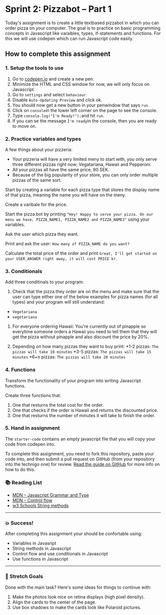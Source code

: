 # Sprint 2: Pizzabot – Part 1

Today's assignment is to create a little textbased pizzabot in which you can order pizza on your computer. The goal is to practice on basic programming concepts in Javascript like varaibles, types, if-statements and functions. For this we will use codepen which can run Javascript code easily. 

## How to complete this assignment

### 1. Setup the tools to use

1. Go to [codepen.io](https://codepen.io/) and create a new pen. 
1. Minimize the HTML and CSS window for now, we will only focus on Javascript. 
1. Go to `settings` and select `behaviour`. 
1. Disable `Auto-Updating Preview` and click ok. 
1. You should now get a new button in your penwindow that says `run`. 
1. Click on `console`in the lower left corner on the page to see the console. 
1. Type `console.log("I'm Ready!");`and hit `run`. 
1. If you can se the message `Ì'm ready`in the console, then you are ready to move on. 

### 2. Practice variables and types

A few things about your pizzeria: 
* Your pizzeria will have a very limited meny to start with, you only serve three different pizzas right now; Vegatariana, Hawaii and Pepperoni. 
* All your pizzas all have the same price, 80 SEK.
* Because of the big popularity of your store, you can only order multiple pizzas of the same sort. 

Start by creating a variable for each pizza type that stores the display name of that pizza, meaning the name you will have on the meny. 

Create a varibale for the price. 

Start the pizza bot by printing `"Hey! Happy to serve your pizza. On our menu we have, PIZZA_NAME1, PIZZA_NAME2 and PIZZA_NAME3"` using your variables.  

Ask the user which pizza they want. 

Print and ask the user: `How many of PIZZA_NAME do you want?`

Calculate the total price of the order and print  `Great, I'll get started on your USER_ANSWER right away, it will cost PRICE kr`. 

### 3. Conditionals 

Add three conditinals to your program: 

1. Check that the pizza they order are on the menu and make sure that the user can type either one of the below examples for pizza names (for all types) and your program will still understand: 
* `Vegetariana`
* `vegetariana`

1. For everyone ordering Hawaii: You're currently out of pinapple so everytime someone orders a Hawaii you need to tell them that they will get the pizza without pinapple and also discount the price by 20%. 

1. Depending on how many pizzas they want to buy print:
*1-2 pizzas: `The pizzas will take 10 minutes`
*3-5 pizzas: `The pizzas will take 15 minutes`
*6+n pizzas: `The pizzas will take 20 minutes`

### 4. Functions

Transform the functionality of your program into writing Javascript functions.

Create three functions that: 
1. One that resturns the total cost for the order. 
1. One that checks if the order is Hawaii and returns the discounted price. 
1. One that resturns the number of minutes it will take to finish the order. 

### 5. Hand in assignment
The `starter-code` contains an empty javascript file that you will copy your code from codepen into. 

To complete this assignment, you need to fork this repository, paste your code into, and then submit a pull request on GitHub (from your repository into the technigo one) for review. [Read the guide on GitHub](https://guides.github.com/activities/forking/) for more info on how to do this.

### :books: Reading List

* [MDN – Javascript Grammar and Type](https://developer.mozilla.org/en-US/docs/Web/JavaScript/Guide/Grammar_and_Types)
* [MDN – Control flow](https://developer.mozilla.org/en-US/docs/Web/JavaScript/Guide/Control_flow_and_error_handling)
* [w3 Schools String methods](https://www.w3schools.com/js/js_string_methods.asp)

---

### :boom: Success!

After completing this assignment your should be confortable using: 
* Variables in Javasript
* String methods in Javascript
* Control flow and use conditionals in Javascript
* Use functions in Javascript

---

### :runner: Stretch Goals

Done with the main task? Here's some ideas for things to continue with:

1. Make the photos look nice on retina displays (high pixel density).
1. Align the cards to the center of the page.
1. Use box shadows to make the cards look like Polaroid pictures.
